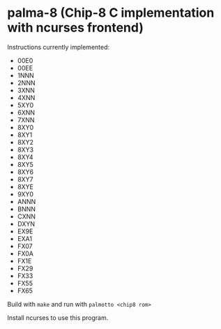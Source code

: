 # palma-8 (Chip-8 C implementation with ncurses frontend)


Instructions currently implemented:
- 00E0
- 00EE
- 1NNN
- 2NNN
- 3XNN
- 4XNN
- 5XY0
- 6XNN
- 7XNN
- 8XY0
- 8XY1
- 8XY2
- 8XY3
- 8XY4
- 8XY5
- 8XY6
- 8XY7
- 8XYE
- 9XY0
- ANNN
- BNNN
- CXNN
- DXYN
- EX9E
- EXA1
- FX07
- FX0A
- FX1E
- FX29
- FX33
- FX55
- FX65

Build with `make` and run with `palmotto <chip8 rom>`

Install ncurses to use this program.
